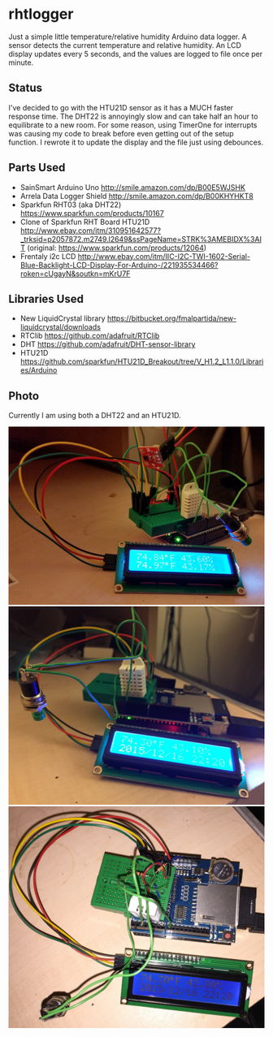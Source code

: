 # rhtlogger
Just a simple little temperature/relative humidity Arduino data logger. A sensor detects the current temperature and relative humidity. An LCD display updates every 5 seconds, and the values are logged to file once per minute.

## Status

I've decided to go with the HTU21D sensor as it has a MUCH faster response time. The DHT22 is annoyingly slow and can take half an hour to equilibrate to a new room. For some reason, using TimerOne for interrupts was causing my code to break before even getting out of the setup function. I rewrote it to update the display and the file just using debounces.

## Parts Used

- SainSmart Arduino Uno http://smile.amazon.com/dp/B00E5WJSHK
- Arrela Data Logger Shield http://smile.amazon.com/dp/B00KHYHKT8
- Sparkfun RHT03 (aka DHT22) https://www.sparkfun.com/products/10167
- Clone of Sparkfun RHT Board HTU21D http://www.ebay.com/itm/310951642577?_trksid=p2057872.m2749.l2649&ssPageName=STRK%3AMEBIDX%3AIT (original: https://www.sparkfun.com/products/12064)
- Frentaly i2c LCD http://www.ebay.com/itm/IIC-I2C-TWI-1602-Serial-Blue-Backlight-LCD-Display-For-Arduino-/221935534466?roken=cUgayN&soutkn=mKrU7F

## Libraries Used

- New LiquidCrystal library https://bitbucket.org/fmalpartida/new-liquidcrystal/downloads
- RTClib https://github.com/adafruit/RTClib
- DHT https://github.com/adafruit/DHT-sensor-library
- HTU21D https://github.com/sparkfun/HTU21D_Breakout/tree/V_H1.2_L1.1.0/Libraries/Arduino

## Photo

Currently I am using both a DHT22 and an HTU21D.

![alt tag](https://github.com/lizcorson/rhtlogger/blob/master/photos/dec17.jpg)
![alt tag](https://github.com/lizcorson/rhtlogger/blob/master/photos/dec16_front.jpg)
![alt tag](https://github.com/lizcorson/rhtlogger/blob/master/photos/dec16_top.jpg)